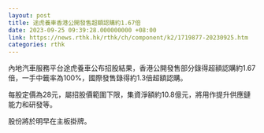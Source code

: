 ```yaml
---
layout: post
title: 途虎養車香港公開發售超額認購約1.67倍
date: 2023-09-25 09:39:28.000000000 +08:00
link: https://news.rthk.hk/rthk/ch/component/k2/1719877-20230925.htm
categories: rthk
---
```


內地汽車服務平台途虎養車公布招股結果，香港公開發售部分錄得超額認購約1.67倍，一手中籤率為100%，國際發售錄得約1.3倍超額認購。

每股定價為28元，屬招股價範圍下限，集資淨額約10.8億元，將用作提升供應鏈能力和研發等。

股份將於明早在主板掛牌。
